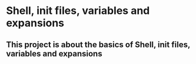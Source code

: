 # Shell, init files, variables and expansions

## This project is about the basics of Shell, init files, variables and expansions

